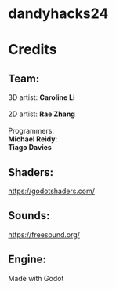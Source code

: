 # dandyhacks24
 

# Credits

## Team:
3D artist: **Caroline Li** </br></br>
2D artist: **Rae Zhang** </br></br>
Programmers: </br>
**Michael Reidy**: </br>
**Tiago Davies**

## Shaders:
https://godotshaders.com/

## Sounds:
https://freesound.org/

## Engine:
Made with Godot
